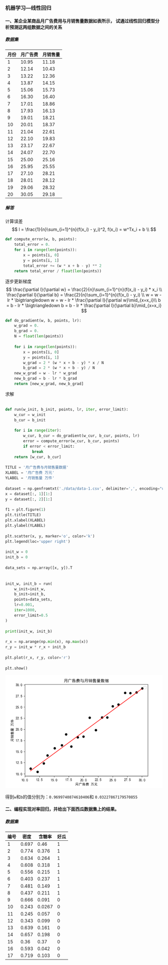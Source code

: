 ### 机器学习—线性回归



#### 一、某企业某商品月广告费用与月销售量数据如表所示， 试通过线性回归模型分析预测这两组数据之间的关系

##### 数据集

| 月份 | 月广告费 | 月销售量 |
| ---- | -------- | -------- |
| 1    | 10.95    | 11.18    |
| 2    | 12.14    | 10.43    |
| 3    | 13.22    | 12.36    |
| 4    | 13.87    | 14.15    |
| 5    | 15.06    | 15.73    |
| 6    | 16.30    | 16.40    |
| 7    | 17.01    | 18.86    |
| 8    | 17.93    | 16.13    |
| 9    | 19.01    | 18.21    |
| 10   | 20.01    | 18.37    |
| 11   | 21.04    | 22.61    |
| 12   | 22.10    | 19.83    |
| 13   | 23.17    | 22.67    |
| 14   | 24.07    | 22.70    |
| 15   | 25.00    | 25.16    |
| 16   | 25.95    | 25.55    |
| 17   | 27.10    | 28.21    |
| 18   | 28.01    | 28.12    |
| 19   | 29.06    | 28.32    |
| 20   | 30.05    | 29.18    |

##### 解答

计算误差
$$
l = \frac{1}{n}\sum_{i=1}^{n}(f(x_i) - y_i)^2, f(x_i) = w^Tx_i + b \\
$$


```python
def compute_error(w, b, points):
    total_error = 0.
    for i in range(len(points)):
        x = points[i, 0]
        y = points[i, 1]
        total_error += (w * x + b - y) ** 2
    return total_error / float(len(points))
```



逐步更新梯度
$$
\frac{\partial l}{\partial w} = \frac{2}{n}\sum_{i=1}^{n}(f(x_i) - y_i) * x_i \\
\frac{\partial l}{\partial b} = \frac{2}{n}\sum_{i=1}^{n}(f(x_i) - y_i) \\
w = w - lr * \bigtriangledown w = w - lr * \frac{\partial l}{\partial w}\mid_{x=x_i}\\
b = b - lr * \bigtriangledown b = b - lr * \frac{\partial l}{\partial b}\mid_{x=x_i}
$$


```python
def do_gradient(w, b, points, lr):
    w_grad = 0.
    b_grad = 0.
    N = float(len(points))

    for i in range(len(points)):
        x = points[i, 0]
        y = points[i, 1]
        w_grad = 2 * (w * x + b - y) * x / N
        b_grad = 2 * (w * x + b - y) / N
    new_w_grad = w - lr * w_grad
    new_b_grad = b - lr * b_grad
    return [new_w_grad, new_b_grad]
```



求解

```python

def run(w_init, b_init, points, lr, iter, error_limit):
    w_cur = w_init
    b_cur = b_init

    for i in range(iter):
        w_cur, b_cur = do_gradient(w_cur, b_cur, points, lr)
        error = compute_error(w_cur, b_cur, points)
        if error < error_limit:
            break
    return [w_cur, b_cur]

TITLE = '月广告费与月销售量数据'
XLABEL = '月广告费 万元'
YLABEL = '月销售量 万件'

dataset = np.genfromtxt('./data/data-1.csv', delimiter=',', encoding="utf-8")
x = dataset[:, 1][1:]
y = dataset[:, 2][1:]

f1 = plt.figure(1)
plt.title(TITLE)
plt.xlabel(XLABEL)
plt.ylabel(YLABEL)

plt.scatter(x, y, marker='o', color='k')
plt.legend(loc='upper right')

init_w = 0
init_b = 0

data_sets = np.array([x, y]).T


init_w, init_b = run(
    w_init=init_w,
    b_init=init_b,
    points=data_sets,
    lr=0.001,
    iter=1000,
    error_limit=0.5
)

print(init_w, init_b)

r_x = np.arange(np.min(x), np.max(x))
r_y = init_w * r_x + init_b

plt.plot(r_x, r_y, color='r')

plt.show()
```

![image-20210823190914483](../assets/Image/机器学习—线性回归-01.png)

得到`w`和`b`的值分别为：`0.9699740874610406`和 `0.03227867179570855`



#### 二、编程实现对率回归，并给出下面西瓜数据集上的结果。

##### 数据集
| 编号 | 密度  | 含糖率 | 好瓜 |
| ---- | ----- | ------ | ---- |
| 1    | 0.697 | 0.46   | 1    |
| 2    | 0.774 | 0.376  | 1    |
| 3    | 0.634 | 0.264  | 1    |
| 4    | 0.608 | 0.318  | 1    |
| 5    | 0.556 | 0.215  | 1    |
| 6    | 0.403 | 0.237  | 1    |
| 7    | 0.481 | 0.149  | 1    |
| 8    | 0.437 | 0.211  | 1    |
| 9    | 0.666 | 0.091  | 0    |
| 10   | 0.243 | 0.0267 | 0    |
| 11   | 0.245 | 0.057  | 0    |
| 12   | 0.343 | 0.099  | 0    |
| 13   | 0.639 | 0.161  | 0    |
| 14   | 0.657 | 0.198  | 0    |
| 15   | 0.36  | 0.37   | 0    |
| 16   | 0.593 | 0.042  | 0    |
| 17   | 0.719 | 0.103  | 0    |


